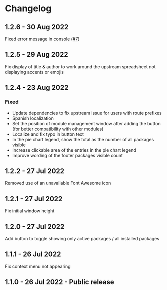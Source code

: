 # Changelog

## 1.2.6 - 30 Aug 2022

Fixed error message in console ([#7](https://github.com/arcanistzed/mcc/issues/7))

## 1.2.5 - 29 Aug 2022

Fix display of title & author to work around the upstream spreadsheet not displaying accents or emojis

## 1.2.4 - 23 Aug 2022

### Fixed

* Update dependencies to fix upstream issue for users with route prefixes
* Spanish localization
* Set the position of module management window after adding the button (for better compatibility with other modules)
* Localize and fix typo in button text
* In the pie chart legend, show the total as the number of all packages visible
* Increase clickable area of the entries in the pie chart legend
* Improve wording of the footer packages visible count

## 1.2.2 - 27 Jul 2022

Removed use of an unavailable Font Awesome icon

## 1.2.1 - 27 Jul 2022

Fix initial window height

## 1.2.0 - 27 Jul 2022

Add button to toggle showing only active packages / all installed packages

## 1.1.1 - 26 Jul 2022

Fix context menu not appearing

## 1.1.0 - 26 Jul 2022 - Public release
